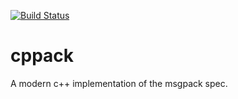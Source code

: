 [![Build Status](https://travis-ci.com/mikeloomisgg/cppack.svg?branch=master)](https://travis-ci.com/mikeloomisgg/cppack)
# cppack
A modern c++ implementation of the msgpack spec.
